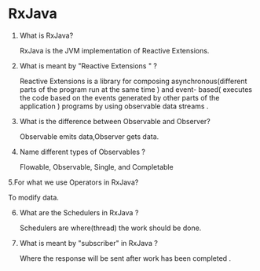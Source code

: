 # RxJava
1. What is RxJava?

    RxJava is the JVM implementation of Reactive Extensions.



2. What is meant by "Reactive Extensions " ?

    Reactive Extensions is  a library for composing asynchronous(different parts of the program run at the same time  ) and event-   based( executes the code based on the events generated by other parts of the  application  ) programs by using observable data  streams .



3. What is the difference between Observable and Observer?

    Observable emits  data,Observer gets data.



4. Name different types of Observables ?

    Flowable, Observable, Single, and Completable 



5.For what we use Operators in RxJava?

   To modify data.



6. What are the Schedulers  in RxJava ?

   Schedulers are where(thread) the work should be done.

  

7. What is meant by "subscriber" in RxJava ?

    Where the response will be sent after work has been completed  .


